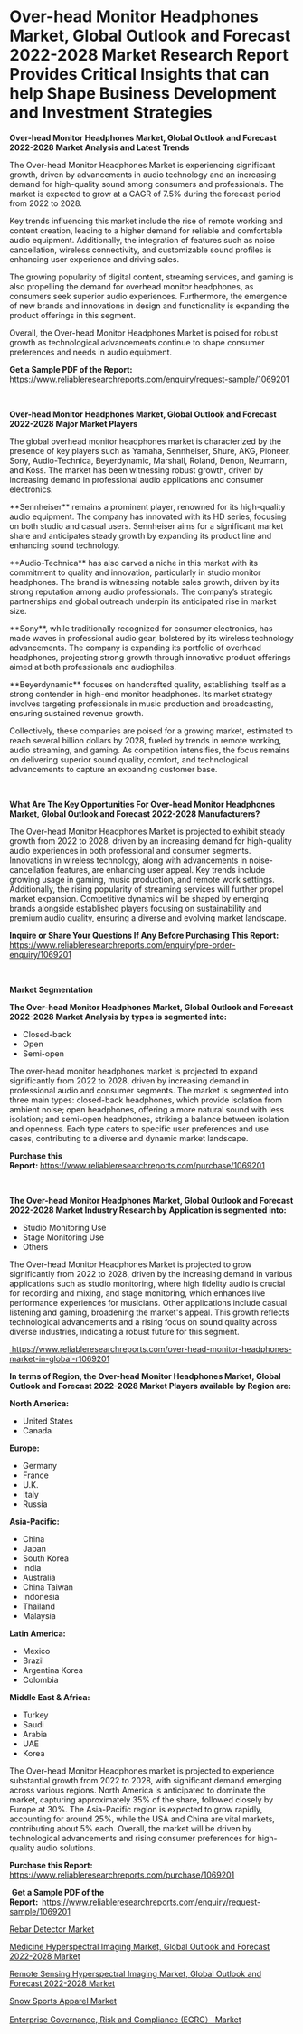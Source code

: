<p><h1>Over-head Monitor Headphones Market, Global Outlook and Forecast 2022-2028 Market Research Report Provides Critical Insights that can help Shape Business Development and Investment Strategies</h1></p><p><strong>Over-head Monitor Headphones Market, Global Outlook and Forecast 2022-2028 Market Analysis and Latest Trends</strong></p>
<p><p>The Over-head Monitor Headphones Market is experiencing significant growth, driven by advancements in audio technology and an increasing demand for high-quality sound among consumers and professionals. The market is expected to grow at a CAGR of 7.5% during the forecast period from 2022 to 2028. </p><p>Key trends influencing this market include the rise of remote working and content creation, leading to a higher demand for reliable and comfortable audio equipment. Additionally, the integration of features such as noise cancellation, wireless connectivity, and customizable sound profiles is enhancing user experience and driving sales. </p><p>The growing popularity of digital content, streaming services, and gaming is also propelling the demand for overhead monitor headphones, as consumers seek superior audio experiences. Furthermore, the emergence of new brands and innovations in design and functionality is expanding the product offerings in this segment. </p><p>Overall, the Over-head Monitor Headphones Market is poised for robust growth as technological advancements continue to shape consumer preferences and needs in audio equipment.</p></p>
<p><strong>Get a Sample PDF of the Report:&nbsp;</strong> <a href="https://www.reliableresearchreports.com/enquiry/request-sample/1069201">https://www.reliableresearchreports.com/enquiry/request-sample/1069201</a></p>
<p>&nbsp;</p>
<p><strong>Over-head Monitor Headphones Market, Global Outlook and Forecast 2022-2028 Major Market Players</strong></p>
<p><p>The global overhead monitor headphones market is characterized by the presence of key players such as Yamaha, Sennheiser, Shure, AKG, Pioneer, Sony, Audio-Technica, Beyerdynamic, Marshall, Roland, Denon, Neumann, and Koss. The market has been witnessing robust growth, driven by increasing demand in professional audio applications and consumer electronics.</p><p>**Sennheiser** remains a prominent player, renowned for its high-quality audio equipment. The company has innovated with its HD series, focusing on both studio and casual users. Sennheiser aims for a significant market share and anticipates steady growth by expanding its product line and enhancing sound technology.</p><p>**Audio-Technica** has also carved a niche in this market with its commitment to quality and innovation, particularly in studio monitor headphones. The brand is witnessing notable sales growth, driven by its strong reputation among audio professionals. The company’s strategic partnerships and global outreach underpin its anticipated rise in market size.</p><p>**Sony**, while traditionally recognized for consumer electronics, has made waves in professional audio gear, bolstered by its wireless technology advancements. The company is expanding its portfolio of overhead headphones, projecting strong growth through innovative product offerings aimed at both professionals and audiophiles.</p><p>**Beyerdynamic** focuses on handcrafted quality, establishing itself as a strong contender in high-end monitor headphones. Its market strategy involves targeting professionals in music production and broadcasting, ensuring sustained revenue growth.</p><p>Collectively, these companies are poised for a growing market, estimated to reach several billion dollars by 2028, fueled by trends in remote working, audio streaming, and gaming. As competition intensifies, the focus remains on delivering superior sound quality, comfort, and technological advancements to capture an expanding customer base.</p></p>
<p>&nbsp;</p>
<p><strong>What Are The Key Opportunities For Over-head Monitor Headphones Market, Global Outlook and Forecast 2022-2028 Manufacturers?</strong></p>
<p><p>The Over-head Monitor Headphones Market is projected to exhibit steady growth from 2022 to 2028, driven by an increasing demand for high-quality audio experiences in both professional and consumer segments. Innovations in wireless technology, along with advancements in noise-cancellation features, are enhancing user appeal. Key trends include growing usage in gaming, music production, and remote work settings. Additionally, the rising popularity of streaming services will further propel market expansion. Competitive dynamics will be shaped by emerging brands alongside established players focusing on sustainability and premium audio quality, ensuring a diverse and evolving market landscape.</p></p>
<p><strong>Inquire or Share Your Questions If Any Before Purchasing This Report:</strong> <a href="https://www.reliableresearchreports.com/enquiry/pre-order-enquiry/1069201">https://www.reliableresearchreports.com/enquiry/pre-order-enquiry/1069201</a></p>
<p>&nbsp;</p>
<p><strong>Market Segmentation</strong></p>
<p><strong>The Over-head Monitor Headphones Market, Global Outlook and Forecast 2022-2028 Market Analysis by types is segmented into:</strong></p>
<p><ul><li>Closed-back</li><li>Open</li><li>Semi-open</li></ul></p>
<p><p>The over-head monitor headphones market is projected to expand significantly from 2022 to 2028, driven by increasing demand in professional audio and consumer segments. The market is segmented into three main types: closed-back headphones, which provide isolation from ambient noise; open headphones, offering a more natural sound with less isolation; and semi-open headphones, striking a balance between isolation and openness. Each type caters to specific user preferences and use cases, contributing to a diverse and dynamic market landscape.</p></p>
<p><strong>Purchase this Report:&nbsp;</strong><a href="https://www.reliableresearchreports.com/purchase/1069201">https://www.reliableresearchreports.com/purchase/1069201</a></p>
<p>&nbsp;</p>
<p><strong>The Over-head Monitor Headphones Market, Global Outlook and Forecast 2022-2028 Market Industry Research by Application is segmented into:</strong></p>
<p><ul><li>Studio Monitoring Use</li><li>Stage Monitoring Use</li><li>Others</li></ul></p>
<p><p>The Over-head Monitor Headphones Market is projected to grow significantly from 2022 to 2028, driven by the increasing demand in various applications such as studio monitoring, where high fidelity audio is crucial for recording and mixing, and stage monitoring, which enhances live performance experiences for musicians. Other applications include casual listening and gaming, broadening the market's appeal. This growth reflects technological advancements and a rising focus on sound quality across diverse industries, indicating a robust future for this segment.</p></p>
<p><a href="https://www.reliableresearchreports.com/over-head-monitor-headphones-market-in-global-r1069201">&nbsp;https://www.reliableresearchreports.com/over-head-monitor-headphones-market-in-global-r1069201</a></p>
<p><strong>In terms of Region, the Over-head Monitor Headphones Market, Global Outlook and Forecast 2022-2028 Market Players available by Region are:</strong></p>
<p>
    <p> <strong> North America: </strong>
        <ul>
            <li>United States</li>
            <li>Canada</li>
        </ul>
        </p> 
    <p> <strong> Europe: </strong>
        <ul>
            <li>Germany</li>
            <li>France</li>
            <li>U.K.</li>
            <li>Italy</li>
            <li>Russia</li>
        </ul>
        </p> 
    <p> <strong> Asia-Pacific: </strong>
        <ul>
            <li>China</li>
            <li>Japan</li>
            <li>South Korea</li>
            <li>India</li>
            <li>Australia</li>
            <li>China Taiwan</li>
            <li>Indonesia</li>
            <li>Thailand</li>
            <li>Malaysia</li>
        </ul>
        </p> 
    <p> <strong> Latin America: </strong>
        <ul>
            <li>Mexico</li>
            <li>Brazil</li>
            <li>Argentina Korea</li>
            <li>Colombia</li>
        </ul>
        </p> 
    <p> <strong> Middle East & Africa: </strong>
        <ul>
            <li>Turkey</li>
            <li>Saudi</li>
            <li>Arabia</li>
            <li>UAE</li>
            <li>Korea</li>
        </ul>
    </p>
    </p>
<p><p>The Over-head Monitor Headphones market is projected to experience substantial growth from 2022 to 2028, with significant demand emerging across various regions. North America is anticipated to dominate the market, capturing approximately 35% of the share, followed closely by Europe at 30%. The Asia-Pacific region is expected to grow rapidly, accounting for around 25%, while the USA and China are vital markets, contributing about 5% each. Overall, the market will be driven by technological advancements and rising consumer preferences for high-quality audio solutions.</p></p>
<p><strong>Purchase this Report: </strong><a href="https://www.reliableresearchreports.com/purchase/1069201">https://www.reliableresearchreports.com/purchase/1069201</a></p>
<p>&nbsp;<strong>Get a Sample PDF of the Report:&nbsp;&nbsp;</strong><a href="https://www.reliableresearchreports.com/enquiry/request-sample/1069201">https://www.reliableresearchreports.com/enquiry/request-sample/1069201</a></p>
<p><strong></strong></p>
<p><p><a href="https://www.linkedin.com/pulse/global-rebar-detector-market-trends-insights-growth-opportunities-challenges-rfgle?trackingId=5USYnwp9QBSs5nvtNVpbyw%3D%3D">Rebar Detector Market</a></p><p><a href="https://github.com/joannesouthgate/Market-Research-Report-List-4/blob/main/medicine-hyperspectral-imaging-market-global-outlook-and-forecast-2022-2028-market.md">Medicine Hyperspectral Imaging Market, Global Outlook and Forecast 2022-2028 Market</a></p><p><a href="https://github.com/sofayahoo2023/Market-Research-Report-List-6/blob/main/remote-sensing-hyperspectral-imaging-market-global-outlook-and-forecast-2022-2028-market.md">Remote Sensing Hyperspectral Imaging Market, Global Outlook and Forecast 2022-2028 Market</a></p><p><a href="https://www.linkedin.com/pulse/global-snow-sports-apparel-market-product-type-application-qbwke?trackingId=1ZmQ%2F0xZVaMEHcj9a3%2FwiA%3D%3D">Snow Sports Apparel Market</a></p><p><a href="https://issuu.com/reportprime-2/docs/enterprise-governance-risk-and-comp_3c0346296f8240">Enterprise Governance, Risk and Compliance (EGRC） Market</a></p></p>
